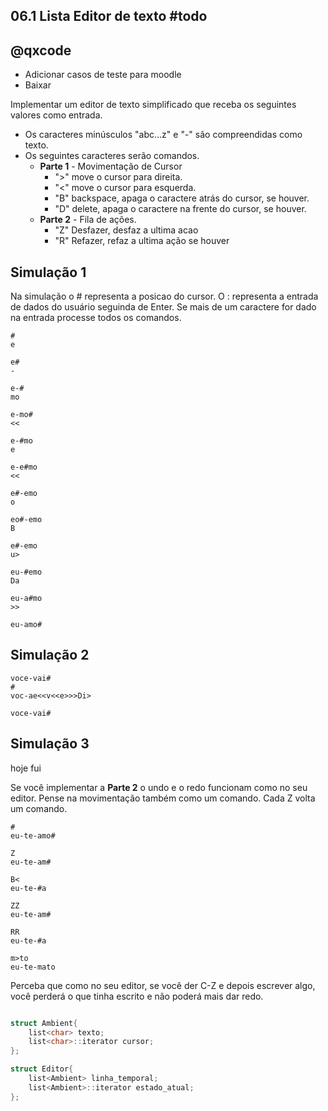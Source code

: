 ## 06.1 Lista Editor de texto                  #todo
## @qxcode

- Adicionar casos de teste para moodle
- Baixar 


Implementar um editor de texto simplificado que receba os seguintes valores como
entrada.

- Os caracteres minúsculos "abc...z" e "-" são compreendidas como texto.
- Os seguintes caracteres serão comandos.
    - __Parte 1__ - Movimentação de Cursor
        * ">" move o cursor para direita.
        * "<" move o cursor para esquerda.
        * "B" backspace, apaga o caractere atrás do cursor, se houver.
        * "D" delete, apaga o caractere na frente do cursor, se houver.
    - __Parte 2__ - Fila de ações.
        * "Z" Desfazer, desfaz a ultima acao
        * "R" Refazer, refaz a ultima ação se houver

## Simulação 1

Na simulação o # representa a posicao do cursor. O : representa a entrada de
dados do usuário seguinda de Enter. Se mais de um caractere for dado na entrada
processe todos os comandos.

    #
    e

    e#
    -

    e-#
    mo

    e-mo#
    <<

    e-#mo
    e

    e-e#mo
    <<

    e#-emo
    o

    eo#-emo
    B

    e#-emo
    u>

    eu-#emo
    Da

    eu-a#mo
    >>

    eu-amo#

## Simulação 2
    voce-vai#
    #
    voc-ae<<v<<e>>>Di>
    
    voce-vai#

## Simulação 3

hoje fui

Se você implementar a **Parte 2** o undo e o redo funcionam como no seu editor. 
Pense na movimentação também como um comando. Cada Z volta um comando.

    #
    eu-te-amo#

    Z
    eu-te-am#

    B<
    eu-te-#a

    ZZ
    eu-te-am#

    RR
    eu-te-#a

    m>to
    eu-te-mato

Perceba que como no seu editor, se você der C-Z e depois escrever algo, você
perderá o que tinha escrito e não poderá mais dar redo.


```cpp

struct Ambient{
    list<char> texto;
    list<char>::iterator cursor;
};

struct Editor{
    list<Ambient> linha_temporal;
    list<Ambient>::iterator estado_atual;
};




```